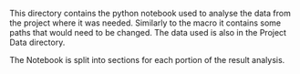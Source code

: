 This directory contains the python notebook used to analyse the data from the
project where it was needed. Similarly to the macro it contains some paths
that would need to be changed. The data used is also in the Project Data
directory.

The Notebook is split into sections for each portion of the result  analysis.